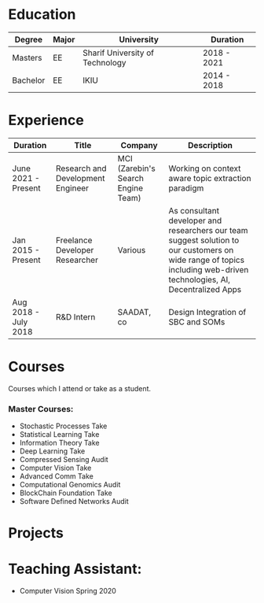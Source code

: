 # Education 
| Degree | Major | University | Duration |
| ---- | ---- | ----- | --- | 
| Masters | EE | Sharif University of Technology | 2018 - 2021 |
| Bachelor | EE | IKIU | 2014 - 2018 | 


# Experience 
| Duration | Title | Company | Description
| ---- | ---- | ---- | ---- |
| June 2021 - Present | Research and Development Engineer |  MCI (Zarebin's Search Engine Team) | Working on context aware topic extraction paradigm |  
| Jan 2015 - Present | Freelance Developer Researcher | Various | As consultant developer and researchers our team suggest solution to our customers on wide range of topics including web-driven technologies, AI, Decentralized Apps |
| Aug 2018 - July 2018 | R&D Intern | SAADAT, co | Design Integration of SBC and SOMs |



# Courses
Courses which I attend or take as a student.

### Master Courses: 
* Stochastic Processes              Take  
* Statistical Learning              Take   
* Information Theory                Take   
* Deep Learning                     Take   
* Compressed Sensing                Audit  
* Computer Vision                   Take   
* Advanced Comm                     Take
* Computational Genomics            Audit
* BlockChain Foundation             Take
* Software Defined Networks         Audit

# Projects

# Teaching Assistant: 
* Computer Vision   Spring 2020